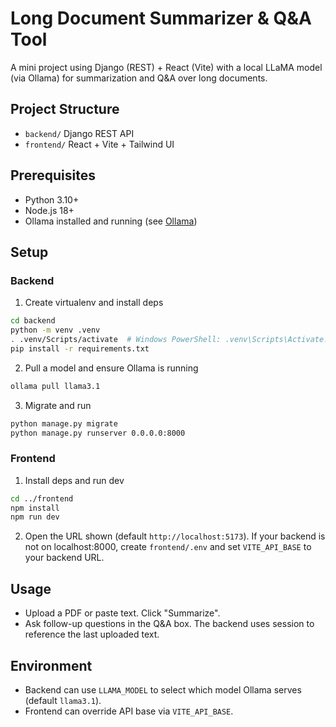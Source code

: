 # Long Document Summarizer & Q&A Tool

A mini project using Django (REST) + React (Vite) with a local LLaMA model (via Ollama) for summarization and Q&A over long documents.

## Project Structure
- `backend/` Django REST API
- `frontend/` React + Vite + Tailwind UI

## Prerequisites
- Python 3.10+
- Node.js 18+
- Ollama installed and running (see [Ollama](https://ollama.com))

## Setup
### Backend
1. Create virtualenv and install deps
```bash
cd backend
python -m venv .venv
. .venv/Scripts/activate  # Windows PowerShell: .venv\Scripts\Activate.ps1
pip install -r requirements.txt
```
2. Pull a model and ensure Ollama is running
```bash
ollama pull llama3.1
```
3. Migrate and run
```bash
python manage.py migrate
python manage.py runserver 0.0.0.0:8000
```

### Frontend
1. Install deps and run dev
```bash
cd ../frontend
npm install
npm run dev
```
2. Open the URL shown (default `http://localhost:5173`). If your backend is not on localhost:8000, create `frontend/.env` and set `VITE_API_BASE` to your backend URL.

## Usage
- Upload a PDF or paste text. Click "Summarize".
- Ask follow-up questions in the Q&A box. The backend uses session to reference the last uploaded text.

## Environment
- Backend can use `LLAMA_MODEL` to select which model Ollama serves (default `llama3.1`).
- Frontend can override API base via `VITE_API_BASE`.
